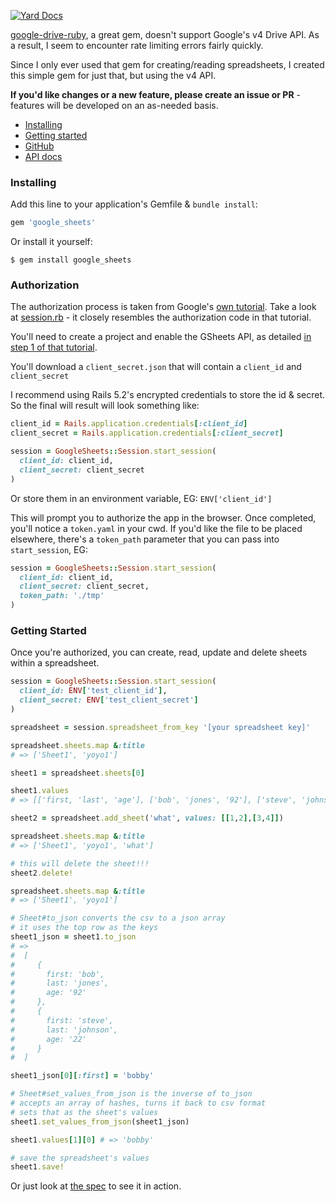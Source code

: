 [![Yard Docs](http://img.shields.io/badge/yard-docs-blue.svg)](http://www.rubydoc.info/github/kmurph73/google_sheets/)

[google-drive-ruby](https://github.com/gimite/google-drive-ruby), a great gem, doesn't support Google's v4 Drive API.  As a result, I seem to encounter rate limiting errors fairly quickly.

Since I only ever used that gem for creating/reading spreadsheets, I created this simple gem for just that, but using the v4 API.

**If you'd like changes or a new feature, please create an issue or PR** - features will be developed on an as-needed basis.
* [Installing](#installing)
* [Getting started](#getting-started)
* [GitHub](http://github.com/kmurph73/google_sheets)
* [API docs](https://www.rubydoc.info/github/kmurph73/google_sheets/master)

<h3 id='installing'>Installing</h3>

Add this line to your application's Gemfile & `bundle install`:

```ruby
gem 'google_sheets'
```

Or install it yourself:

```
$ gem install google_sheets
```

<h3 id='authorization'>Authorization</h3>

The authorization process is taken from Google's [own tutorial](https://developers.google.com/sheets/api/quickstart/ruby#step_3_set_up_the_sample).  Take a look at [session.rb](lib/google_sheets/session.rb) - it closely resembles the authorization code in that tutorial.

You'll need to create a project and enable the GSheets API, as detailed [in step 1 of that tutorial](https://developers.google.com/sheets/api/quickstart/ruby#step_1_turn_on_the_api_name).

You'll download a `client_secret.json` that will contain a `client_id` and `client_secret`

I recommend using Rails 5.2's encrypted credentials to store the id & secret.  So the final will result will look something like:

``` ruby
client_id = Rails.application.credentials[:client_id]
client_secret = Rails.application.credentials[:client_secret]

session = GoogleSheets::Session.start_session(
  client_id: client_id,
  client_secret: client_secret
)
```

Or store them in an environment variable, EG: `ENV['client_id']`

This will prompt you to authorize the app in the browser.  Once completed, you'll notice a `token.yaml` in your cwd.  If you'd like the file to be placed elsewhere, there's a `token_path` parameter that you can pass into `start_session`, EG:

``` ruby
session = GoogleSheets::Session.start_session(
  client_id: client_id,
  client_secret: client_secret,
  token_path: './tmp'
)
```

<h3 id='getting-started'>Getting Started</h3>

Once you're authorized, you can create, read, update and delete sheets within a spreadsheet.

``` ruby
session = GoogleSheets::Session.start_session(
  client_id: ENV['test_client_id'],
  client_secret: ENV['test_client_secret']
)

spreadsheet = session.spreadsheet_from_key '[your spreadsheet key]'

spreadsheet.sheets.map &:title
# => ['Sheet1', 'yoyo1']

sheet1 = spreadsheet.sheets[0]

sheet1.values
# => [['first, 'last', 'age'], ['bob', 'jones', '92'], ['steve', 'johnson', '22']]

sheet2 = spreadsheet.add_sheet('what', values: [[1,2],[3,4]])

spreadsheet.sheets.map &:title
# => ['Sheet1', 'yoyo1', 'what']

# this will delete the sheet!!!
sheet2.delete!

spreadsheet.sheets.map &:title
# => ['Sheet1', 'yoyo1']

# Sheet#to_json converts the csv to a json array
# it uses the top row as the keys
sheet1_json = sheet1.to_json
# =>
#  [
#     {
#       first: 'bob',
#       last: 'jones',
#       age: '92'
#     },
#     {
#       first: 'steve',
#       last: 'johnson',
#       age: '22'
#     }
#  ]

sheet1_json[0][:first] = 'bobby'

# Sheet#set_values_from_json is the inverse of to_json
# accepts an array of hashes, turns it back to csv format
# sets that as the sheet's values
sheet1.set_values_from_json(sheet1_json)

sheet1.values[1][0] # => 'bobby'

# save the spreadsheet's values
sheet1.save!
```

Or just look at [the spec](spec/test_all_the_things_spec.rb) to see it in action.
